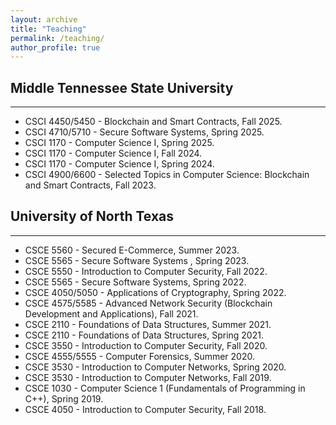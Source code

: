 ```yaml
---
layout: archive
title: "Teaching"
permalink: /teaching/
author_profile: true
---
```


## Middle Tennessee State University
---
* CSCI 4450/5450 - Blockchain and Smart Contracts, Fall 2025.
* CSCI 4710/5710 - Secure Software Systems, Spring 2025.
* CSCI 1170 - Computer Science I, Spring 2025.
* CSCI 1170 - Computer Science I, Fall 2024. 
* CSCI 1170 - Computer Science I, Spring 2024. 
* CSCI 4900/6600 - Selected Topics in Computer Science: Blockchain and Smart Contracts, Fall 2023.

## University of North Texas
---
* CSCE 5560 - Secured E-Commerce, Summer 2023.
* CSCE 5565 - Secure Software Systems , Spring 2023.
* CSCE 5550 - Introduction to Computer Security, Fall 2022.
* CSCE 5565 - Secure Software Systems, Spring 2022.
* CSCE 4050/5050 - Applications of Cryptography, Spring 2022.
* CSCE 4575/5585 - Advanced Network Security (Blockchain Development and Applications), Fall 2021.
* CSCE 2110 - Foundations of Data Structures, Summer 2021.
* CSCE 2110 - Foundations of Data Structures, Spring 2021.
* CSCE 3550 - Introduction to Computer Security, Fall 2020.
* CSCE 4555/5555 - Computer Forensics, Summer 2020.
* CSCE 3530 - Introduction to Computer Networks, Spring 2020.
* CSCE 3530 - Introduction to Computer Networks, Fall 2019.
* CSCE 1030 - Computer Science 1 (Fundamentals of Programming in C++), Spring 2019.
* CSCE 4050 - Introduction to Computer Security, Fall 2018.
